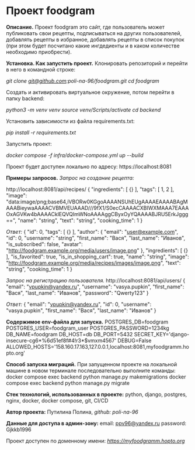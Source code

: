 # Проект foodgram

__Описание.__
Проект foodgram это сайт, где пользователь может публиковать свои рецепты, подписываться на других пользователей, добавлять рецепты в избранное, добавлять рецепты в список покупок (при этом будет посчитано какие ингдедиенты и в каком количестве необходимо приобрести). 

__Установка. Как запустить проект.__
Клонировать репозиторий и перейти в него в командной строке:

*git clone git@github.com:poli-na-96/foodgram.git* 
*cd foodgram*

Cоздать и активировать виртуальное окружение, потом перейти в папку backend:

*python3 -m venv venv source venv/Scripts/activate*
*cd backend*

Установить зависимости из файла requirements.txt:

*pip install -r requirements.txt*

Запустить проект:

*docker compose -f infra/docker-compose.yml up --build*

Проект будет доступен локально по адресу: https://localhost:8081

__Примеры запросов.__
*Запрос на создание рецепта:*

http://localhost:8081/api/recipes/
{
"ingredients": [
{}
],
"tags": [
1,
2
],
"image": "data:image/png;base64,iVBORw0KGgoAAAANSUhEUgAAAAEAAAABAgMAAABieywaAAAACVBMVEUAAAD///9fX1/S0ecCAAAACXBIWXMAAA7EAAAOxAGVKw4bAAAACklEQVQImWNoAAAAggCByxOyYQAAAABJRU5ErkJggg==",
"name": "string",
"text": "string",
"cooking_time": 1
}

*Ответ:*
{
"id": 0,
"tags": [
{}
],
"author": {
"email": "user@example.com",
"id": 0,
"username": "string",
"first_name": "Вася",
"last_name": "Иванов",
"is_subscribed": false,
"avatar": "http://foodgram.example.org/media/users/image.png"
},
"ingredients": [
{}
],
"is_favorited": true,
"is_in_shopping_cart": true,
"name": "string",
"image": "http://foodgram.example.org/media/recipes/images/image.png",
"text": "string",
"cooking_time": 1
}

*Запрос на регистрацию пользователя.*
http://localhost:8081/api/users/
{
  "email": "vpupkin@yandex.ru",
  "username": "vasya.pupkin",
  "first_name": "Вася",
  "last_name": "Иванов",
  "password": "Qwerty123"
}

*Ответ:*
{
  "email": "vpupkin@yandex.ru",
  "id": 0,
  "username": "vasya.pupkin",
  "first_name": "Вася",
  "last_name": "Иванов"
}

__Cодержимое env-файла для запуска.__
POSTGRES_DB=foodgram
POSTGRES_USER=foodgram_user
POSTGRES_PASSWORD=1234kg
DB_NAME=foodgram
DB_HOST=db
DB_PORT=5432
SECRET_KEY='django-insecure-cg6*%6d51ef8f#4!r3*$vmxm4567'
DEBUG=False
ALLOWED_HOSTS='158.160.17.163,127.0.0.1,localhost:8081,myfoodgramm.hopto.org'

__Cпособ запуска миграций.__
При запущенном проекте на локальной машине в новом терминале последовательно выполните команды:
docker compose exec backend python manage.py makemigrations
docker compose exec backend python manage.py migrate

__Стек технологий, использованных в проекте:__
python, django, postgres, nginx, docker, docker compose, git, CI/CD

__Автор проекта:__
Путилина Полина, *github: poli-na-96*

__Данные для доступа в админ-зону:__
email: ppv96@yandex.ru password: Gjkkb1996

Проект доступен по доменному имени: *https://myfoodgramm.hopto.org*

